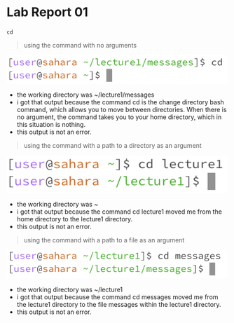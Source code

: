 # Lab Report 01

`cd`

> using the command with no arguments

![Image](lab01_1a.png)
- the working directory was ~/lecture1/messages
- i got that output because the command cd is the change directory bash command, which allows you to move between directories. When there is no argument, the command takes you to your home directory, which in this situation is nothing.
- this output is not an error.

> using the command with a path to a directory as an argument

![Image](lab01_1b.png)
- the working directory was ~
- i got that output because the command cd lecture1 moved me from the home directory to the lecture1 directory.
- this output is not an error.

> using the command with a path to a file as an argument

![Image](lab01_1c.png)
- the working directory was ~/lecture1
- i got that output because the command cd messages moved me from the lecture1 directory to the file messages within the lecture1 directory.
- this output is not an error.


